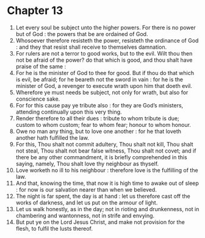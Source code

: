 # Chapter 13

1. Let every soul be subject unto the higher powers. For there is no power but of God : the powers that be are ordained of God.
2. Whosoever therefore resisteth the power, resisteth the ordinance of God : and they that resist shall receive to themselves damnation.
3. For rulers are not a terror to good works, but to the evil. Wilt thou then not be afraid of the power? do that which is good, and thou shalt have praise of the same :
4. For he is the minister of God to thee for good. But if thou do that which is evil, be afraid; for he beareth not the sword in vain : for he is the minister of God, a revenger to execute wrath upon him that doeth evil.
5. Wherefore ye must needs be subject, not only for wrath, but also for conscience sake.
6. For for this cause pay ye tribute also : for they are God’s ministers, attending continually upon this very thing.
7. Render therefore to all their dues : tribute to whom tribute is due; custom to whom custom; fear to whom fear; honour to whom honour.
8. Owe no man any thing, but to love one another : for he that loveth another hath fulfilled the law.
9. For this, Thou shalt not commit adultery, Thou shalt not kill, Thou shalt not steal, Thou shalt not bear false witness, Thou shalt not covet; and if there be any other commandment, it is briefly comprehended in this saying, namely, Thou shalt love thy neighbour as thyself.
10. Love worketh no ill to his neighbour : therefore love is the fulfilling of the law.
11. And that, knowing the time, that now it is high time to awake out of sleep : for now is our salvation nearer than when we believed.
12. The night is far spent, the day is at hand : let us therefore cast off the works of darkness, and let us put on the armour of light.
13. Let us walk honestly, as in the day; not in rioting and drunkenness, not in chambering and wantonness, not in strife and envying.
14. But put ye on the Lord Jesus Christ, and make not provision for the flesh, to fulfil the lusts thereof.

